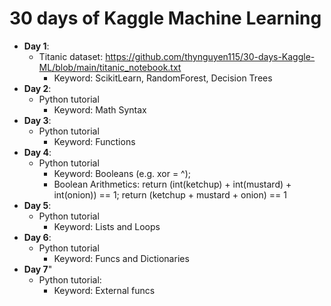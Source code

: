 # 30 days of Kaggle Machine Learning
- __Day 1__: 
  - Titanic dataset: https://github.com/thynguyen115/30-days-Kaggle-ML/blob/main/titanic_notebook.txt
    - Keyword: ScikitLearn, RandomForest, Decision Trees 
- __Day 2__:
  - Python tutorial
     - Keyword: Math Syntax  
- __Day 3__:
  - Python tutorial
    - Keyword: Functions
- __Day 4__:
  - Python tutorial
    - Keyword: Booleans (e.g. xor = ^);
    - Boolean Arithmetics: return (int(ketchup) + int(mustard) + int(onion)) == 1; return (ketchup + mustard + onion) == 1
- __Day 5__:
  - Python tutorial
    - Keyword: Lists and Loops  
- __Day 6__:
  - Python tutorial
    - Keyword: Funcs and Dictionaries
- __Day 7__"
  - Python tutorial:
    - Keyword: External funcs    
